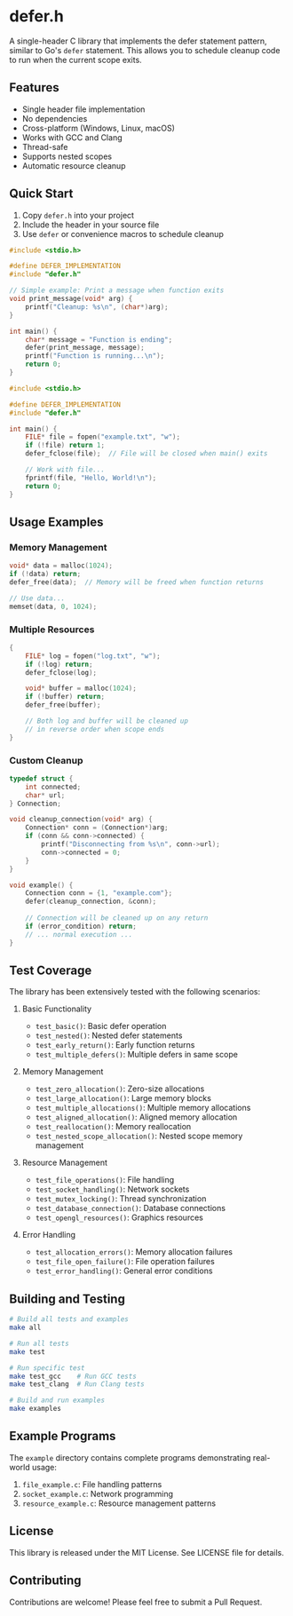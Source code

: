 # defer.h

A single-header C library that implements the defer statement pattern, similar to Go's `defer` statement. This allows you to schedule cleanup code to run when the current scope exits.

## Features

- Single header file implementation
- No dependencies
- Cross-platform (Windows, Linux, macOS)
- Works with GCC and Clang
- Thread-safe
- Supports nested scopes
- Automatic resource cleanup

## Quick Start

1. Copy `defer.h` into your project
2. Include the header in your source file
3. Use `defer` or convenience macros to schedule cleanup

```c
#include <stdio.h>

#define DEFER_IMPLEMENTATION
#include "defer.h"

// Simple example: Print a message when function exits
void print_message(void* arg) {
    printf("Cleanup: %s\n", (char*)arg);
}

int main() {
    char* message = "Function is ending";
    defer(print_message, message);
    printf("Function is running...\n");
    return 0;
}
```

```c
#include <stdio.h>

#define DEFER_IMPLEMENTATION
#include "defer.h"

int main() {
    FILE* file = fopen("example.txt", "w");
    if (!file) return 1;
    defer_fclose(file);  // File will be closed when main() exits

    // Work with file...
    fprintf(file, "Hello, World!\n");
    return 0;
}
```

## Usage Examples

### Memory Management
```c
void* data = malloc(1024);
if (!data) return;
defer_free(data);  // Memory will be freed when function returns

// Use data...
memset(data, 0, 1024);
```

### Multiple Resources
```c
{
    FILE* log = fopen("log.txt", "w");
    if (!log) return;
    defer_fclose(log);

    void* buffer = malloc(1024);
    if (!buffer) return;
    defer_free(buffer);

    // Both log and buffer will be cleaned up
    // in reverse order when scope ends
}
```

### Custom Cleanup
```c
typedef struct {
    int connected;
    char* url;
} Connection;

void cleanup_connection(void* arg) {
    Connection* conn = (Connection*)arg;
    if (conn && conn->connected) {
        printf("Disconnecting from %s\n", conn->url);
        conn->connected = 0;
    }
}

void example() {
    Connection conn = {1, "example.com"};
    defer(cleanup_connection, &conn);
    
    // Connection will be cleaned up on any return
    if (error_condition) return;
    // ... normal execution ...
}
```

## Test Coverage

The library has been extensively tested with the following scenarios:

1. Basic Functionality
   - `test_basic()`: Basic defer operation
   - `test_nested()`: Nested defer statements
   - `test_early_return()`: Early function returns
   - `test_multiple_defers()`: Multiple defers in same scope

2. Memory Management
   - `test_zero_allocation()`: Zero-size allocations
   - `test_large_allocation()`: Large memory blocks
   - `test_multiple_allocations()`: Multiple memory allocations
   - `test_aligned_allocation()`: Aligned memory allocation
   - `test_reallocation()`: Memory reallocation
   - `test_nested_scope_allocation()`: Nested scope memory management

3. Resource Management
   - `test_file_operations()`: File handling
   - `test_socket_handling()`: Network sockets
   - `test_mutex_locking()`: Thread synchronization
   - `test_database_connection()`: Database connections
   - `test_opengl_resources()`: Graphics resources

4. Error Handling
   - `test_allocation_errors()`: Memory allocation failures
   - `test_file_open_failure()`: File operation failures
   - `test_error_handling()`: General error conditions

## Building and Testing

```bash
# Build all tests and examples
make all

# Run all tests
make test

# Run specific test
make test_gcc    # Run GCC tests
make test_clang  # Run Clang tests

# Build and run examples
make examples
```

## Example Programs

The `example` directory contains complete programs demonstrating real-world usage:

1. `file_example.c`: File handling patterns
2. `socket_example.c`: Network programming
3. `resource_example.c`: Resource management patterns

## License

This library is released under the MIT License. See LICENSE file for details.

## Contributing

Contributions are welcome! Please feel free to submit a Pull Request.